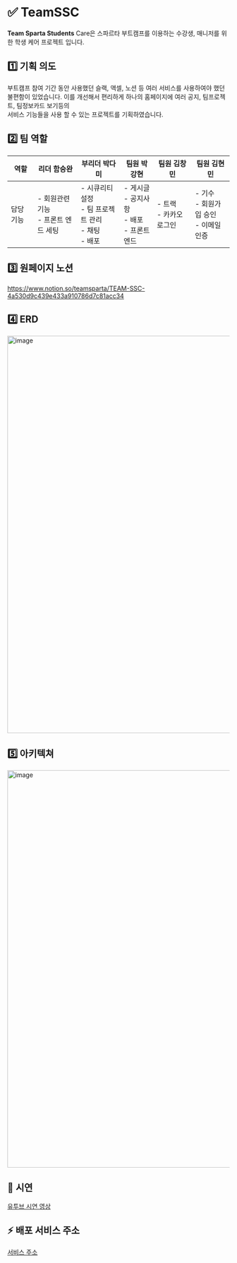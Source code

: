# ✅ TeamSSC
**Team Sparta Students** Care은 스파르타 부트캠프를 이용하는 수강생, 매니저를 위한 학생 케어 프로젝트 입니다.

## 1️⃣ 기획 의도
부트캠프 참여 기간 동안 사용했던 슬랙, 액셀, 노션 등 여러 서비스를 사용하여야 했던 불편함이 있었습니다.
이를 개선해서 편리하게 하나의 홈페이지에 여러 공지, 팀프로젝트, 팀정보카드 보기등의  
서비스 기능들을 사용 할 수 있는 프로젝트를 기획하였습니다.

## 2️⃣ 팀 역할
| 역할            | 리더 함승완                      | 부리더 박다미                                  | 팀원 박강현                                 | 팀원 김창민           | 팀원 김현민         |
|-----------------|----------------------------------|----------------------------------------------|--------------------------------------------|----------------------|----------------------|
| 담당 기능       | - 회원관련 기능 <br> - 프론트 엔드 세팅 | - 시큐리티 설정 <br> - 팀 프로젝트 관리 <br> - 채팅 <br> - 배포 | - 게시글 <br> - 공지사항 <br>- 배포 <br> - 프론트엔드 | - 트랙 <br> - 카카오 로그인 | - 기수 <br> - 회원가입 승인 <br> - 이메일 인증 |

## 3️⃣ 원페이지 노션
https://www.notion.so/teamsparta/TEAM-SSC-4a530d9c439e433a910786d7c81acc34

## 4️⃣ ERD
<img width="900" alt="image" src="https://github.com/user-attachments/assets/7258722b-9d41-4863-9c0f-c5b0e5efc4dc">

## 5️⃣ 아키텍쳐
<img width="900" alt="image" src="https://github.com/user-attachments/assets/d19ef7cb-5dac-4bf2-a5ca-a422a768e01e">

## 🎇 시연
[유투브 시연 영상](https://www.youtube.com/watch?v=x09rmBeJB9k&t=1s)

## ⚡️ 배포 서비스 주소

[서비스 주소](https://team-ssc.vercel.app/)
